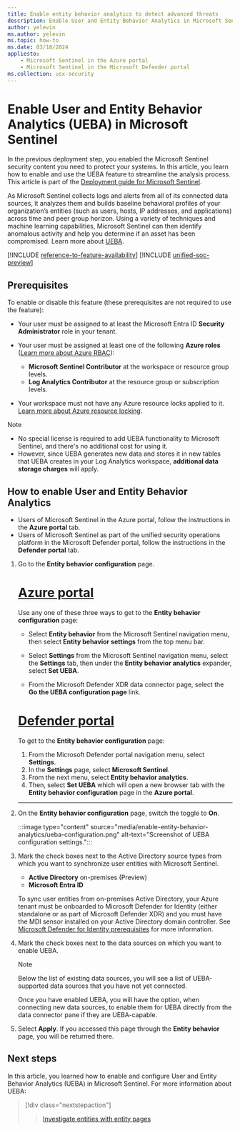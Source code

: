 ```yaml
---
title: Enable entity behavior analytics to detect advanced threats
description: Enable User and Entity Behavior Analytics in Microsoft Sentinel, and configure data sources
author: yelevin
ms.author: yelevin
ms.topic: how-to
ms.date: 03/18/2024
appliesto:
    - Microsoft Sentinel in the Azure portal
    - Microsoft Sentinel in the Microsoft Defender portal
ms.collection: usx-security
---
```


# Enable User and Entity Behavior Analytics (UEBA) in Microsoft Sentinel

In the previous deployment step, you enabled the Microsoft Sentinel security content you need to protect your systems. In this article, you learn how to enable and use the UEBA feature to streamline the analysis process. This article is part of the [Deployment guide for Microsoft Sentinel](deploy-overview.md).

As Microsoft Sentinel collects logs and alerts from all of its connected data sources, it analyzes them and builds baseline behavioral profiles of your organization’s entities (such as users, hosts, IP addresses, and applications) across time and peer group horizon. Using a variety of techniques and machine learning capabilities, Microsoft Sentinel can then identify anomalous activity and help you determine if an asset has been compromised. Learn more about [UEBA](identify-threats-with-entity-behavior-analytics.md).

[!INCLUDE [reference-to-feature-availability](includes/reference-to-feature-availability.md)]
[!INCLUDE [unified-soc-preview](includes/unified-soc-preview.md)]

## Prerequisites

To enable or disable this feature (these prerequisites are not required to use the feature):

- Your user must be assigned to at least the Microsoft Entra ID **Security Administrator** role in your tenant.

- Your user must be assigned at least one of the following **Azure roles** ([Learn more about Azure RBAC](roles.md)):
    - **Microsoft Sentinel Contributor** at the workspace or resource group levels.
    - **Log Analytics Contributor** at the resource group or subscription levels.

- Your workspace must not have any Azure resource locks applied to it. [Learn more about Azure resource locking](../azure-resource-manager/management/lock-resources.md).

> [!NOTE]
> - No special license is required to add UEBA functionality to Microsoft Sentinel, and there's no additional cost for using it.
> - However, since UEBA generates new data and stores it in new tables that UEBA creates in your Log Analytics workspace, **additional data storage charges** will apply. 

## How to enable User and Entity Behavior Analytics

- Users of Microsoft Sentinel in the Azure portal, follow the instructions in the **Azure portal** tab.
- Users of Microsoft Sentinel as part of the unified security operations platform in the Microsoft Defender portal, follow the instructions in the **Defender portal** tab.

1. Go to the **Entity behavior configuration** page.


    # [Azure portal](#tab/azure)

    Use any one of these three ways to get to the **Entity behavior configuration** page:

    - Select **Entity behavior** from the Microsoft Sentinel navigation menu, then select **Entity behavior settings** from the top menu bar.

    - Select **Settings** from the Microsoft Sentinel navigation menu, select the **Settings** tab, then under the **Entity behavior analytics** expander, select **Set UEBA**.

    - From the Microsoft Defender XDR data connector page, select the **Go the UEBA configuration page** link.

    # [Defender portal](#tab/defender)

    To get to the **Entity behavior configuration** page:

    1. From the Microsoft Defender portal navigation menu, select **Settings**.
    1. In the **Settings** page, select **Microsoft Sentinel**.
    1. From the next menu, select **Entity behavior analytics**. 
    1. Then, select **Set UEBA** which will open a new browser tab with the **Entity behavior configuration** page in the **Azure portal**.

    ---

1. On the **Entity behavior configuration** page, switch the toggle to **On**.

    :::image type="content" source="media/enable-entity-behavior-analytics/ueba-configuration.png" alt-text="Screenshot of UEBA configuration settings.":::

1. Mark the check boxes next to the Active Directory source types from which you want to synchronize user entities with Microsoft Sentinel.

    - **Active Directory** on-premises (Preview)
    - **Microsoft Entra ID**

    To sync user entities from on-premises Active Directory, your Azure tenant must be onboarded to Microsoft Defender for Identity (either standalone or as part of Microsoft Defender XDR) and you must have the MDI sensor installed on your Active Directory domain controller. See [Microsoft Defender for Identity prerequisites](/defender-for-identity/prerequisites) for more information.

1. Mark the check boxes next to the data sources on which you want to enable UEBA.

    > [!NOTE]
    >
    > Below the list of existing data sources, you will see a list of UEBA-supported data sources that you have not yet connected. 
    >
    > Once you have enabled UEBA, you will have the option, when connecting new data sources, to enable them for UEBA directly from the data connector pane if they are UEBA-capable.

1. Select **Apply**. If you accessed this page through the **Entity behavior** page, you will be returned there.

## Next steps

In this article, you learned how to enable and configure User and Entity Behavior Analytics (UEBA) in Microsoft Sentinel. For more information about UEBA:

> [!div class="nextstepaction"]
>>[Investigate entities with entity pages](entity-pages.md)
